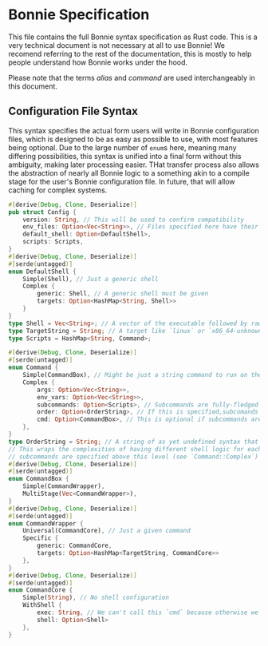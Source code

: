 # Bonnie Specification

This file contains the full Bonnie syntax specification as Rust code. This is a very technical document is not necessary at all to use Bonnie! We recomend referring to the rest of the documentation, this is mostly to help people understand how Bonnie works under the hood.

Please note that the terms _alias_ and _command_ are used interchangeably in this document.

## Configuration File Syntax

This syntax specifies the actual form users will write in Bonnie configuration files, which is designed to be as easy as possible to use, with most features being optional. Due to the large number of `enum`s here, meaning many differing possibilities, this syntax is unified into a final form without this ambiguity, making later processing easier. THat transfer process also allows the abstraction of nearly all Bonnie logic to a something akin to a compile stage for the user's Bonnie configuration file. In future, that will allow caching for complex systems.

```rust
#[derive(Debug, Clone, Deserialize)]
pub struct Config {
    version: String, // This will be used to confirm compatibility
    env_files: Option<Vec<String>>, // Files specified here have their environment variables loaded into Bonnie
    default_shell: Option<DefaultShell>,
    scripts: Scripts,
}
#[derive(Debug, Clone, Deserialize)]
#[serde(untagged)]
enum DefaultShell {
    Simple(Shell), // Just a generic shell
    Complex {
        generic: Shell, // A generic shell must be given
        targets: Option<HashMap<String, Shell>>
    }
}
type Shell = Vec<String>; // A vector of the executable followed by raw arguments thereto, the location for command interpolation is specified with '{COMMAND}'
type TargetString = String; // A target like `linux` or `x86_64-unknown-linux-musl` (see `rustup` targets)
type Scripts = HashMap<String, Command>;

#[derive(Debug, Clone, Deserialize)]
#[serde(untagged)]
enum Command {
    Simple(CommandBox), // Might be just a string command to run on the default generic shell
    Complex {
        args: Option<Vec<String>>,
        env_vars: Option<Vec<String>>,
        subcommands: Option<Scripts>, // Subcommands are fully-fledged  commands (mostly)
        order: Option<OrderString>, // If this is specified,subcomands must not specify the `args` property, it may be specified at the top-level of this script as a sibling of `order`
        cmd: Option<CommandBox>, // This is optional if subcommands are specified
    },
}
type OrderString = String; // A string of as yet undefined syntax that defines the progression between subcommands
// This wraps the complexities of having different shell logic for each command in a multi-stage context
// subcommands are specified above this level (see `Command::Complex`)
#[derive(Debug, Clone, Deserialize)]
#[serde(untagged)]
enum CommandBox {
    Simple(CommandWrapper),
    MultiStage(Vec<CommandWrapper>),
}
#[derive(Debug, Clone, Deserialize)]
#[serde(untagged)]
enum CommandWrapper {
    Universal(CommandCore), // Just a given command
    Specific {
        generic: CommandCore,
        targets: Option<HashMap<TargetString, CommandCore>>
    },
}
#[derive(Debug, Clone, Deserialize)]
#[serde(untagged)]
enum CommandCore {
    Simple(String), // No shell configuration
    WithShell {
        exec: String, // We can't call this `cmd` because otherwise we'd have a collision with the higher-level `cmd`, which leads to misinterpretation
        shell: Option<Shell>
    },
}
```
